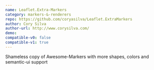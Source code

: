 ```yaml
---
name: Leaflet.Extra-Markers
category: markers-&-renderers
repo: https://github.com/coryasilva/Leaflet.ExtraMarkers
author: Cory Silva
author-url: http://www.corysilva.com/
demo: 
compatible-v0: false
compatible-v1: true
---
```


Shameless copy of Awesome-Markers with more shapes, colors and semantic-ui support
